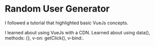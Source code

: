 # Random User Generator

I followed a tutorial that highlighted basic VueJs concepts.

I learned about using VueJs with a CDN. Learned about using data(), methods: {}, v-on: getClick(), v-bind:.
